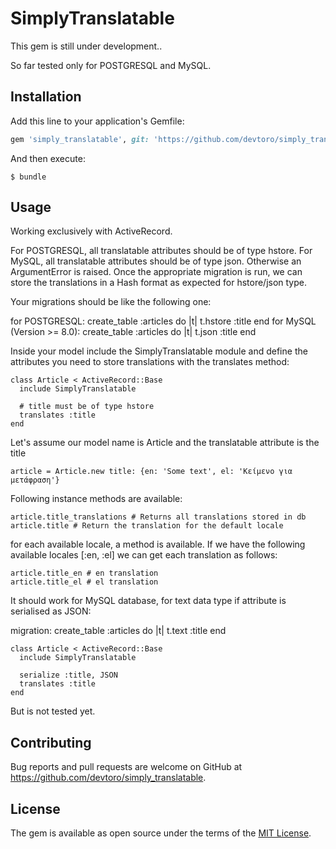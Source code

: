 # SimplyTranslatable

This gem is still under development..

So far tested only for POSTGRESQL and MySQL.

## Installation

Add this line to your application's Gemfile:

```ruby
gem 'simply_translatable', git: 'https://github.com/devtoro/simply_translatable.git'
```

And then execute:

    $ bundle

## Usage

Working exclusively with ActiveRecord.

For POSTGRESQL, all translatable attributes should be of type hstore. For MySQL, all translatable attributes should be of type json. Otherwise an ArgumentError is raised. Once the appropriate migration is run, we can store the translations in a Hash format as expected for hstore/json type.

Your migrations should be like the following one:

for POSTGRESQL:
    create_table :articles do |t|
      t.hstore :title
    end
for MySQL (Version >= 8.0):
    create_table :articles do |t|
      t.json :title
    end

Inside your model include the SimplyTranslatable module and define the attributes you need to store translations with the translates method:

    class Article < ActiveRecord::Base
      include SimplyTranslatable

      # title must be of type hstore
      translates :title
    end

Let's assume our model name is Article and the translatable attribute is the title

    article = Article.new title: {en: 'Some text', el: 'Κείμενο για μετάφραση'}

Following instance methods are available:

    article.title_translations # Returns all translations stored in db
    article.title # Return the translation for the default locale
for each available locale, a method is available. If we have the following available locales [:en, :el] we can get each translation as follows:

    article.title_en # en translation
    article.title_el # el translation


It should work for MySQL database, for text data type if attribute is serialised as JSON:

  migration:
    create_table :articles do |t|
      t.text :title
    end

    class Article < ActiveRecord::Base
      include SimplyTranslatable

      serialize :title, JSON
      translates :title
    end

But is not tested yet.


## Contributing

Bug reports and pull requests are welcome on GitHub at https://github.com/devtoro/simply_translatable.

## License

The gem is available as open source under the terms of the [MIT License](https://opensource.org/licenses/MIT).
